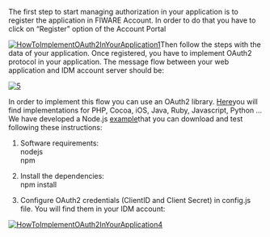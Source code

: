 The first step to start managing authorization in your application is to
register the application in FIWARE Account. In order to do that you have
to click on “Register” option of the Account Portal

[![HowToImplementOAuth2InYourApplication1](/uploads/2015/04/HowToImplementOAuth2InYourApplication1.png)](/uploads/2015/04/HowToImplementOAuth2InYourApplication1.png)Then
follow the steps with the data of your application. Once registered, you
have to implement OAuth2 protocol in your application. The message flow
between your web application and IDM account server should be:

[![5](/uploads/2014/11/5.png)](/uploads/2014/11/5.png)

In order to implement this flow you can use an OAuth2 library.
[Here](http://oauth.net/2/)you will find implementations for PHP, Cocoa,
iOS, Java, Ruby, Javascript, Python … We have developed a Node.js
[example](https://github.com/ging/fi-ware-pep-proxy)that you can
download and test following these instructions:

1. Software requirements:  
 nodejs  
 npm

2. Install the dependencies:  
 npm install

3. Configure OAuth2 credentials (ClientID and Client Secret) in
config.js file. You will find them in your IDM account:

[![HowToImplementOAuth2InYourApplication4](/uploads/2015/04/HowToImplementOAuth2InYourApplication4-1024x526.png)](/uploads/2015/04/HowToImplementOAuth2InYourApplication4.png)
